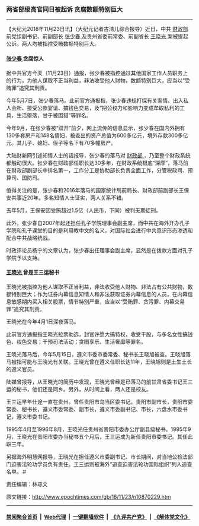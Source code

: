 ### 两省部级高官同日被起诉 贪腐数额特别巨大
------------------------

<p>
 【大纪元2018年11月23日讯】（大纪元记者古清儿综合报导）近日，中共
 <a href="http://www.epochtimes.com/gb/tag/%E8%B4%A2%E6%94%BF%E9%83%A8.html">
  财政部
 </a>
 前党组副书记、前副部长
 <a href="http://www.epochtimes.com/gb/tag/%E5%BC%A0%E5%B0%91%E6%98%A5.html">
  张少春
 </a>
 及贵州省委前常委、前副省长
 <a href="http://www.epochtimes.com/gb/tag/%E7%8E%8B%E6%99%93%E5%85%89.html">
  王晓光
 </a>
 案被提起公诉。两人均被指控受贿数额特别巨大。
</p>
<h4>
 <a href="http://www.epochtimes.com/gb/tag/%E5%BC%A0%E5%B0%91%E6%98%A5.html">
  张少春
 </a>
 贪腐惊人
</h4>
<p>
 据中共官方今天（11月23日）通报，张少春被指控通过其他国家工作人员职务上的行为，为他人谋取不正当利益，非法收受他人财物，数额特别巨大，应当以“受贿罪”追究其刑责。
</p>
<p>
 今年5月7日，张少春落马。此前官方通报指，张少春违规打探有关案情、出入私人会所、接受公款宴请、搞钱色交易，及“把公权力和影响力变成牟取私利的工具，生活堕落，甘于被围猎”等罪名。
</p>
<p>
 今年9月，在张少春被“双开”前夕，网上流传的信息显示，张少春在国内外拥有130多套房产和148名情妇，被查出的资产总值为600多亿元，境外存款300多亿元。其儿子、媳妇、侄子等名下有70多幢房产。
</p>
<p>
 大陆财新网引述知情人士的话报导，张少春的落马对
 <a href="http://www.epochtimes.com/gb/tag/%E8%B4%A2%E6%94%BF%E9%83%A8.html">
  财政部
 </a>
 ，乃至整个财政系统都触动很大。张少春在财政部任职长达30多年，在财政系统根底“深厚”，落马前在财政部副部长中排名第一，工作分工是协助部长负责全面工作，分管税政司、预算司、国防司。
</p>
<p>
 值得关注的是，张少春和2016年落马的国家统计局前局长、财政部前副部长王保安共事近20年。多名知情人士证实，两人关系不错。
</p>
<p>
 去年5月，王保安因受贿超过1.5亿（人民币，下同）被判无期徒刑。
</p>
<p>
 此外，张少春自2007年起还担任孔子学院理事会副主席，而中共在海外开办孔子学院和孔子课堂的目的是利用教中文的名义，对国际社会进行中共意识形态渗透和配合中共战略统战。
</p>
<p>
 时政评论员杨宁的文章认为，张少春出任理事会副主席，显然是在拨款方面对孔子学院予以支持。
</p>
<h4>
 <a href="http://www.epochtimes.com/gb/tag/%E7%8E%8B%E6%99%93%E5%85%89.html">
  王晓光
 </a>
 曾是王三运秘书
</h4>
<p>
 王晓光被指控为他人谋取不正当利益，非法收受他人财物、非法占有公共财物，数额特别巨大；作为证券内幕信息知情人和非法获取证券内幕信息的人员，在内幕信息敏感期内买入相关股票，情节特别严重，应当以“受贿罪、贪污罪、内幕交易罪”追究其刑责。
</p>
<p>
 王晓光在今年4月1日深夜落马。
</p>
<p>
 此前官方通报指王晓光拉票助选，封官许愿大搞特权，收受干股，与多名女性搞钱色、权色交易；干预司法活动；贪图享乐、生活奢靡等罪名。
</p>
<p>
 王晓光落马后，今年5月15日，遵义市委市委常委、秘书长王晓旭被查。王晓旭落马被指可能与王晓光有关联。王晓光曾在遵义任职长达11年，王晓旭则是土生土长的遵义官员。
</p>
<p>
 陆媒曾报导，从王晓光的简历中发现，王晓光曾经是已落马的前甘肃省委书记王三运的秘书，他们还是同乡。另外，从时间上看，两人还是校友。
</p>
<p>
 王三运早年仕途一直在贵州。曾任贵阳市乌当区委书记，贵阳市副市长，贵阳市委常委、秘书长，遵义市委常委、副市长，遵义市委副书记、市长，六盘水市委书记，遵义市委书记。
</p>
<p>
 1995年4月至1996年8月，王晓光任贵州省贵阳市委办公厅副县级秘书。1995年9月，王晓光在贵阳市委办当秘书五个月后，王三运成为新任贵阳市委书记。其任此职三年。
</p>
<p>
 另据海外明慧网报导，王晓光在担任遵义市委副书记、市长期间，对当地公检法部门迫害法轮功学员负有责任。王三运则被海外“追查迫害法轮功国际组织”列入追查名单。＃
</p>
<p>
 责任编辑：林琮文
</p>

原文链接：http://www.epochtimes.com/gb/18/11/23/n10870229.htm


------------------------
#### [禁闻聚合首页](https://github.com/gfw-breaker/banned-news/blob/master/README.md) &nbsp;|&nbsp; [Web代理](https://github.com/gfw-breaker/open-proxy/blob/master/README.md) &nbsp;|&nbsp; [一键翻墙软件](https://github.com/gfw-breaker/nogfw/blob/master/README.md) &nbsp;|&nbsp; [《九评共产党》](https://github.com/gfw-breaker/9ping.md/blob/master/README.md#九评之一评共产党是什么) &nbsp;|&nbsp; [《解体党文化》](https://github.com/gfw-breaker/jtdwh.md/blob/master/README.md#绪论)